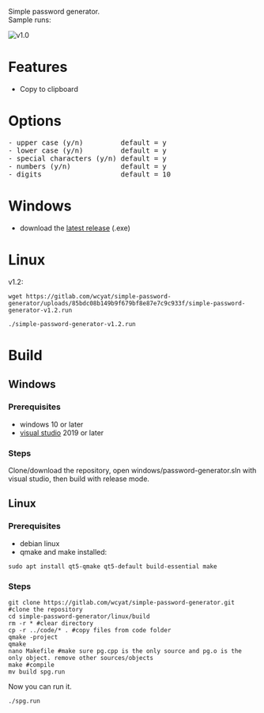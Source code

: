Simple password generator. <br />
Sample runs: <br/>

![v1.0](https://gitlab.com/wcyat/simple-password-generator/-/raw/master/simple-password-generator-v1.0.png)
# Features
- Copy to clipboard
# Options
<pre>
- upper case (y/n)         default = y
- lower case (y/n)         default = y
- special characters (y/n) default = y
- numbers (y/n)            default = y
- digits                   default = 10
</pre>
# Windows
- download the [latest release](https://gitlab.com/wcyat/simple-password-generator/-/releases) (.exe)
# Linux
v1.2:
```
wget https://gitlab.com/wcyat/simple-password-generator/uploads/85bdc08b149b9f679bf8e87e7c9c933f/simple-password-generator-v1.2.run
```
```
./simple-password-generator-v1.2.run
```

# Build
## Windows
### Prerequisites
- windows 10 or later
- [visual studio](https://visualstudio.microsoft.com/downloads/) 2019 or later
### Steps
Clone/download the repository, open windows/password-generator.sln with visual studio, then build with release mode.
## Linux
### Prerequisites
- debian linux
- qmake and make installed:
```
sudo apt install qt5-qmake qt5-default build-essential make
```
### Steps
```
git clone https://gitlab.com/wcyat/simple-password-generator.git #clone the repository
cd simple-password-generator/linux/build
rm -r * #clear directory
cp -r ../code/* . #copy files from code folder
qmake -project
qmake
nano Makefile #make sure pg.cpp is the only source and pg.o is the only object. remove other sources/objects
make #compile
mv build spg.run
```
Now you can run it.
```
./spg.run
```
